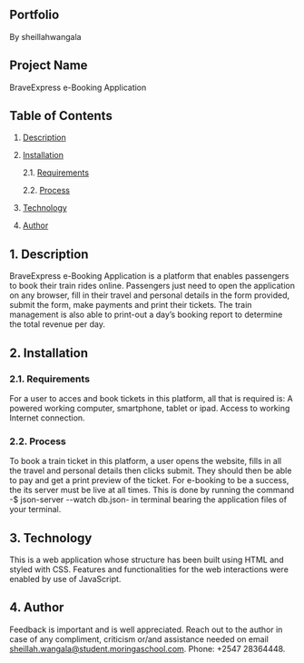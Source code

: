 ## Portfolio
By sheillahwangala 
## Project Name
BraveExpress e-Booking Application
## Table of Contents

<!-- vscode-markdown-toc -->
1. [Description](#Description)
2. [Installation](#Installation)

	2.1. [Requirements](#Requirements)

	2.2. [Process](#Process)
3. [Technology](#Technology)
4. [Author](#Author)

<!-- vscode-markdown-toc-config
	numbering=true
	autoSave=true
	/vscode-markdown-toc-config -->
<!-- /vscode-markdown-toc -->

##  1. <a name='Description'></a>Description
BraveExpress e-Booking Application is  a platform that enables passengers to book their train rides online. Passengers just need to open the application on any browser, fill in their travel and personal details in the form provided, submit the form, make payments and print their tickets. 
The train management is also able to print-out a day’s booking report to determine the total revenue per day.

##  2. <a name='Installation'></a>Installation
###  2.1. <a name='Requirements'></a>Requirements
For a user to acces and book tickets in this platform, all that is required is:
            A powered working computer, smartphone, tablet or ipad.
            Access to working Internet connection.
###  2.2. <a name='Process'></a>Process
To book a train ticket in this platform, a user opens the website, fills in all the travel and personal details then clicks submit. They should then be able to pay and get a print preview of the ticket. For e-booking to be a success, the its server must be live at all times. This is done by running the command -$ json-server --watch db.json- in terminal bearing the application files of your terminal.
##  3. <a name='Technology'></a>Technology
This is a web application whose structure has been built using HTML and styled with CSS. Features and functionalities for the web interactions were enabled by use of JavaScript.
##  4. <a name='Author'></a>Author
Feedback is important and is well appreciated. Reach out to the author in case of any compliment, criticism or/and assistance needed on email sheillah.wangala@student.moringaschool.com. Phone: +2547 28364448. 